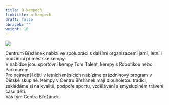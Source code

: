 ```yaml
---
title: O kempech
linktitle: o-kempech
draft: false
obrazek: ""
weight: 10
---
```

![](/assets/media/leto_baner-1-.jpg)

Centrum Břežánek nabízí ve spolupráci s dalšími organizacemi jarní, letní i podzimní příměstské kempy.\
V nabídce jsou sportovní kempy Tom Talent, kempy s Robotikou nebo Parkourem.\
Pro nejmenší děti v letních měsících nabízíme prázdninový program v Dětské skupině. 
Kempy v Centru Břežánek mají dlouholetou tradici, zakládáme si na kvalitě, podpoře sportu, vzdělávání a smysluplném trávení času dětí.\
Váš tým Centra Břežánek.